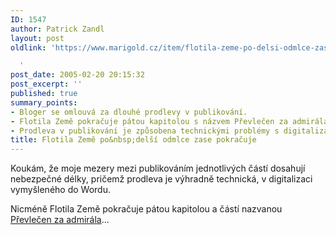 ```yaml
---
ID: 1547
author: Patrick Zandl
layout: post
oldlink: 'https://www.marigold.cz/item/flotila-zeme-po-delsi-odmlce-zase-pokracuje

  '
post_date: 2005-02-20 20:15:32
post_excerpt: ''
published: true
summary_points:
- Bloger se omlouvá za dlouhé prodlevy v publikování.
- Flotila Země pokračuje pátou kapitolou s názvem Převlečen za admirála.
- Prodleva v publikování je způsobena technickými problémy s digitalizací.
title: Flotila Země po&nbsp;delší odmlce zase pokračuje
---
```


<p>Koukám, že moje mezery mezi publikováním jednotlivých částí dosahují nebezpečné délky, pričemž prodleva je výhradně technická, v digitalizaci vymyšleného do Wordu. </p>

<p>Nicméně Flotila Země pokračuje pátou kapitolou a částí nazvanou <a href="http://flotila.bloguje.cz/116573_item.php">Převlečen za admirála</a>...
</p>